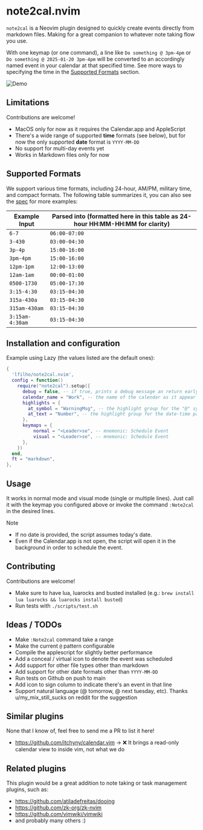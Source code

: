 # note2cal.nvim

`note2cal` is a Neovim plugin designed to quickly create events directly from markdown files. Making for a great companion to whatever note taking flow you use.

With one keymap (or one command), a line like `Do something @ 3pm-4pm` or `Do something @ 2025-01-20 3pm-4pm` will be converted to an accordingly named event in your calendar at that specified time. See more ways to specifying the time in the [Supported Formats](#supported-formats) section.

![Demo](https://github.com/user-attachments/assets/07f8e0c2-c61d-4e54-8d62-4af082193f56)

## Limitations

Contributions are welcome!

- MacOS only for now as it requires the Calendar.app and AppleScript
- There's a wide range of supported **time** formats (see below), but for now the only supported **date** format is `YYYY-MM-DD`
- No support for multi-day events yet
- Works in Markdown files only for now

## Supported Formats

We support various time formats, including 24-hour, AM/PM, military time, and compact formats.
The following table summarizes it, you can also see the [spec](spec/note2cal_spec.lua) for more examples:

| Example Input   | Parsed into (formatted here in this table as 24-hour HH:MM-HH:MM for clarity) |
| --------------- | ----------------------------------------------------------------------------- |
| `6-7`           | `06:00-07:00`                                                                 |
| `3-430`         | `03:00-04:30`                                                                 |
| `3p-4p`         | `15:00-16:00`                                                                 |
| `3pm-4pm`       | `15:00-16:00`                                                                 |
| `12pm-1pm`      | `12:00-13:00`                                                                 |
| `12am-1am`      | `00:00-01:00`                                                                 |
| `0500-1730`     | `05:00-17:30`                                                                 |
| `3:15-4:30`     | `03:15-04:30`                                                                 |
| `315a-430a`     | `03:15-04:30`                                                                 |
| `315am-430am`   | `03:15-04:30`                                                                 |
| `3:15am-4:30am` | `03:15-04:30`                                                                 |

## Installation and configuration

Example using Lazy (the values listed are the default ones):

```lua
{
  'lfilho/note2cal.nvim',
  config = function()
    require("note2cal").setup({
      debug = false, -- if true, prints a debug message an return early (won't schedule events)
      calendar_name = "Work", -- the name of the calendar as it appear on Calendar.app
      highlights = {
        at_symbol = "WarningMsg", -- the highlight group for the "@" symbol
        at_text = "Number", -- the highlight group for the date-time part
      },
      keymaps = {
          normal = "<Leader>se", -- mnemonic: Schedule Event
          visual = "<Leader>se", -- mnemonic: Schedule Event
      },
    })
  end,
  ft = "markdown",
},

```

## Usage

It works in normal mode and visual mode (single or multiple lines).
Just call it with the keymap you configured above or invoke the command `:Note2cal` in the desired lines.

> [!NOTE]
>
> - If no date is provided, the script assumes today's date.
> - Even if the Calendar.app is not open, the script will open it in the background in order to schedule the event.

## Contributing

Contributions are welcome!

- Make sure to have lua, luarocks and busted installed (e.g.: `brew install lua luarocks && luarocks install busted`)
- Run tests with `./scripts/test.sh`

## Ideas / TODOs

- Make `:Note2cal` command take a range
- Make the current `@` pattern configurable
- Compile the applescript for slightly better performance
- Add a conceal / virtual icon to denote the event was scheduled
- Add support for other file types other than markdown
- Add support for other date formats other than `YYYY-MM-DD`
- Run tests on Github on push to main
- Add icon to sign column to indicate there's an event in that line
- Support natural language (@ tomorrow, @ next tuesday, etc). Thanks u/my_mix_still_sucks on reddit for the suggestion

## Similar plugins

None that I know of, feel free to send me a PR to list it here!

- https://github.com/itchyny/calendar.vim → ❌ It brings a read-only calendar view to inside vim, not what we do

## Related plugins

This plugin would be a great addition to note taking or task management plugins, such as:

- https://github.com/atiladefreitas/dooing
- https://github.com/zk-org/zk-nvim
- https://github.com/vimwiki/vimwiki
- and probably many others :)
